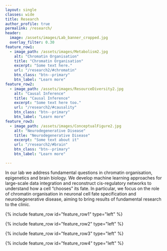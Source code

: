 ```yaml
---
layout: single
classes: wide
title: Research
author_profile: true
permalink: /research/
header:
  image: /assets/images/Lab_banner_cropped.jpg
  overlay_filter: 0.30
feature_row1:
  - image_path: /assets/images/Metabolism2.jpg
    alt: "Chromatin Organisation"
    title: "Chromatin Organisation"
    excerpt: "Some text here."
    url: "/research2/#chromatin"
    btn_class: "btn--primary"
    btn_label: "Learn more"
feature_row2:
  - image_path: /assets/images/ResourceDiversity2.jpg
    alt: "Causal Inference"
    title: "Causal Inference"
    excerpt: "Some text here too."
    url: "/research2/#causality"
    btn_class: "btn--primary"
    btn_label: "Learn more"
feature_row3:
  - image_path: /assets/images/ConceptualFigure2.jpg
    alt: "Neurodegenerative Disease"
    title: "Neurodegenerative Disease"
    excerpt: "Some text about it"
    url: "/research2/#brain"
    btn_class: "btn--primary"
    btn_label: "Learn more"  

---
```


In our lab we address fundamental questions in chromatin organisation, epigenetics and brain biology. We develop machine learning approaches for large-scale data integration and reconstruct cis-regulatory networks to understand how a cell “chooses” its fate. In particular, we focus on the role of chromatin organisation in neuronal cell fate specification and neurodegenerative disease, aiming to bring results of fundamental research to the clinic.


{% include feature_row id="feature_row1" type="left" %}

{% include feature_row id="feature_row2" type="left" %}

{% include feature_row id="feature_row3" type="left" %}

{% include feature_row id="feature_row4" type="left" %}

